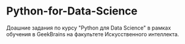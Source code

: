 # Python-for-Data-Science
Доашние задания по курсу "Python для Data Science" в рамках обучения в GeekBrains на факультете Искусственного интеллекта.
